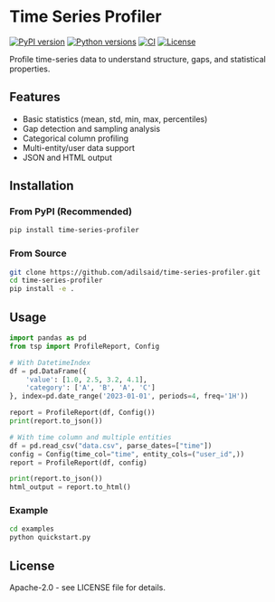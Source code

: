 # Time Series Profiler

[![PyPI version](https://badge.fury.io/py/time-series-profiler.svg)](https://badge.fury.io/py/time-series-profiler)
[![Python versions](https://img.shields.io/pypi/pyversions/time-series-profiler.svg)](https://pypi.org/project/time-series-profiler/)
[![CI](https://github.com/adilsaid/time-series-profiler/workflows/CI/badge.svg)](https://github.com/adilsaid/time-series-profiler/actions)
[![License](https://img.shields.io/badge/License-Apache%202.0-blue.svg)](https://opensource.org/licenses/Apache-2.0)

Profile time-series data to understand structure, gaps, and statistical properties.

## Features

- Basic statistics (mean, std, min, max, percentiles)
- Gap detection and sampling analysis
- Categorical column profiling
- Multi-entity/user data support
- JSON and HTML output

## Installation

### From PyPI (Recommended)
```bash
pip install time-series-profiler
```

### From Source
```bash
git clone https://github.com/adilsaid/time-series-profiler.git
cd time-series-profiler
pip install -e .
```

## Usage

```python
import pandas as pd
from tsp import ProfileReport, Config

# With DatetimeIndex
df = pd.DataFrame({
    'value': [1.0, 2.5, 3.2, 4.1],
    'category': ['A', 'B', 'A', 'C']
}, index=pd.date_range('2023-01-01', periods=4, freq='1H'))

report = ProfileReport(df, Config())
print(report.to_json())

# With time column and multiple entities
df = pd.read_csv("data.csv", parse_dates=["time"])
config = Config(time_col="time", entity_cols=("user_id",))
report = ProfileReport(df, config)

print(report.to_json())
html_output = report.to_html()
```

### Example

```bash
cd examples
python quickstart.py
```

## License

Apache-2.0 - see LICENSE file for details.

